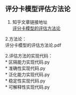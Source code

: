 ## 评分卡模型评估方法论

1. 知乎文章链接地址
</br>[评分卡模型的评估方法论](https://zhuanlan.zhihu.com/p/56738542)

2.方法论：
</br>评分卡模型的评估方法论.pdf

2.评估方法的实现代码：
</br>* 区隔能力实现代码.py
</br>* 准确性实现代码.py
</br>* 泛化能力实现代码.py
</br>* 稳定性实现代码.py
</br>* 可解释性实现代码.py


